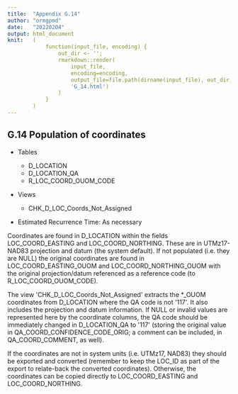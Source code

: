 ```yaml
---
title:  "Appendix G.14"
author: "ormgpmd"
date:   "20220204"
output: html_document
knit:   (
            function(input_file, encoding) {
                out_dir <- '';
                rmarkdown::render(
                    input_file,
                    encoding=encoding,
                    output_file=file.path(dirname(input_file), out_dir,
                    'G_14.html')
                )
            }
        )
---
```


## G.14 Population of coordinates

* Tables 
    + D_LOCATION
    + D_LOCATION_QA
    + R_LOC_COORD_OUOM_CODE

* Views 
    + CHK_D_LOC_Coords_Not_Assigned

* Estimated Recurrence Time: As necessary

Coordinates are found in D_LOCATION within the fields LOC_COORD_EASTING and LOC_COORD_NORTHING.  These are in UTMz17-NAD83 projection and datum (the system default).  If not populated (i.e. they are NULL) the original coordinates are found in LOC_COORD_EASTING_OUOM and LOC_COORD_NORTHING_OUOM with the original projection/datum referenced as a reference code (to R_LOC_COORD_OUOM_CODE).

The view 'CHK_D_LOC_Coords_Not_Assigned' extracts the *_OUOM coordinates from D_LOCATION where the QA code is not '117'.  It also includes the projection and datum information.  If NULL or invalid values are represented here by the coordinate columns, the QA code should be immediately changed in D_LOCATION_QA to '117' (storing the original value in QA_COORD_CONFIDENCE_CODE_ORIG; a comment can be included, in QA_COORD_COMMENT, as well).

If the coordinates are not in system units (i.e. UTMz17, NAD83) they should be exported and converted (remember to keep the LOC_ID as part of the export to relate-back the converted coordinates).  Otherwise, the coordinates can be copied directly to LOC_COORD_EASTING and LOC_COORD_NORTHING.

